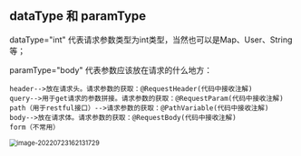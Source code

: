 ## dataType 和 paramType

dataType="int" 代表请求参数类型为int类型，当然也可以是Map、User、String等；

paramType="body" 代表参数应该放在请求的什么地方：

    header-->放在请求头。请求参数的获取：@RequestHeader(代码中接收注解)
    query-->用于get请求的参数拼接。请求参数的获取：@RequestParam(代码中接收注解)
    path（用于restful接口）-->请求参数的获取：@PathVariable(代码中接收注解)
    body-->放在请求体。请求参数的获取：@RequestBody(代码中接收注解)
    form（不常用）

<img src="D:\A.学习资料\A.笔记\Swagger\swagger.assets\image-20220723162131729.png" alt="image-20220723162131729" style="zoom:80%;" />